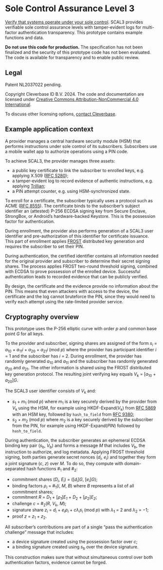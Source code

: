 # Sole Control Assurance Level 3

[Verify that systems operate under your sole control](https://github.com/cleverbase/scal3).
SCAL3 provides verifiable sole control assurance levels with tamper-evident
logs for multi-factor authentication transparency. This prototype contains
example functions and data.

<div class="warning">
<strong>Do not use this code for production.</strong>
The specification has not been finalized and the security of this prototype
code has not been evaluated.
The code is available for transparency and to enable public review.
</div>

## Legal

Patent NL2037022 pending.

Copyright Cleverbase ID B.V. 2024. The code and documentation are licensed under
[Creative Commons Attribution-NonCommercial 4.0 International](https://creativecommons.org/licenses/by-nc/4.0/).

To discuss other licensing options,
[contact Cleverbase](mailto:sander.dijkhuis@cleverbase.com).

## Example application context

A provider manages a central hardware security module (HSM) that performs
instructions under sole control of its subscribers. Subscribers use a mobile
wallet app to authorize operations using a PIN code.

To achieve SCAL3, the provider manages three assets:

- a public key certificate to link the subscriber to enrolled keys, e.g.
  applying X.509 ([RFC 5280](https://www.rfc-editor.org/rfc/rfc5280));
- a tamper-evident log to record evidence of authentic instructions, e.g.
  applying [Trillian](https://transparency.dev/);
- a PIN attempt counter, e.g. using HSM-synchronized state.

To enroll for a certificate, the subscriber typically uses a protocol such as
ACME ([RFC 8555](https://www.rfc-editor.org/rfc/rfc8555)). The
certificate binds to the subscriber’s subject identifier an (attested) P-256
ECDSA signing key from Secure Enclave, StrongBox, or Android’s hardware-backed
Keystore. This is the possession factor for authentication.

During enrollment, the provider also performs generation of a SCAL3 user
identifier and pre-authorization of this identifier for certificate issuance.
This part of enrollment applies [FROST](https://eprint.iacr.org/2020/852)
distributed key generation and requires the subscriber to set their PIN.

During authentication, the certified identifier contains all information needed
for the original provider and subscriber to determine their secret signing
shares. The process applies FROST two-round threshold signing, combined with
ECDSA to prove possession of the enrolled device. Successful authentication
leads to recorded evidence that can be publicly verified.

By design, the certificate and the evidence provide no information about the
PIN.  This means that even attackers with access to the device, the certificate
and  the log cannot bruteforce the PIN, since they would need to verify each
attempt using the rate-limited provider service.

## Cryptography overview

This prototype uses the P-256 elliptic curve with order <i>p</i> and common base
point <i>G</i> for all keys.

To the provider and subscriber, signing shares are assigned of the form
<i>s</i><sub><i>i</i></sub> =
  <i>a</i><sub>10</sub> +
  <i>a</i><sub>11</sub><i>i</i> +
  <i>a</i><sub>20</sub> +
  <i>a</i><sub>21</sub><i>i</i>
  (mod <i>p</i>)
where the provider has participant identifier <i>i</i> = 1
and the subscriber has <i>i</i> = 2.
During enrollment, the provider has randomly generated <i>a</i><sub>10</sub>
and <i>a</i><sub>11</sub> and the subscriber has randomly generated
<i>a</i><sub>20</sub> and <i>a</i><sub>21</sub>.
The other information is shared using the FROST distributed key generation
protocol.
The resulting joint verifying key equals
<i>V</i><sub>k</sub> = [<i>a</i><sub>10</sub> + <i>a</i><sub>20</sub>]<i>G</i>.

The SCAL3 user identifier consists of <i>V</i><sub>k</sub> and:

- <i>s</i><sub>1</sub> + <i>m</i><sub>1</sub> (mod <i>p</i>)
  where <i>m</i><sub>1</sub> is a key securely derived by the provider from
  <i>V</i><sub>k</sub> using the HSM, for example using
  HKDF-Expand(<i>V</i><sub>k</sub>) from
  [RFC 5869](https://www.rfc-editor.org/rfc/rfc5869) with an HSM key, 
  followed by `hash_to_field` from
  [RFC 9380](https://www.rfc-editor.org/rfc/rfc9380);
- <i>s</i><sub>2</sub> + <i>m</i><sub>2</sub> (mod <i>p</i>)
  where <i>m</i><sub>2</sub> is a key securely derived by the subscriber from
  the PIN, for example using HKDF-Expand(<i>PIN</i>) followed by
  `hash_to_field`.

During authentication, the subscriber generates an ephemeral ECDSA binding key
pair
(<i>s</i><sub>b</sub>, <i>V</i><sub>b</sub>)
and forms a message <i>M</i> that includes <i>V</i><sub>b</sub>,
the instruction to authorize, and log metadata.
Applying FROST threshold signing, both parties generate secret nonces
(<i>d</i><sub><i>i</i></sub>, <i>e</i><sub><i>i</i></sub>)
and together they form a joint signature
(<i>c</i>, <i>z</i>) over <i>M</i>. To do so, they compute with domain-separated
hash functions #<sub>1</sub> and #<sub>2</sub>:

- commitment shares
  (<i>D</i><sub><i>i</i></sub>, <i>E</i><sub><i>i</i></sub>) =
  ([<i>d</i><sub><i>i</i></sub>]<i>G</i>, [<i>e</i><sub><i>i</i></sub>]<i>G</i>);
- binding factors
  <i>ρ</i><sub><i>i</i></sub> = #<sub>1</sub>(<i>i</i>, <i>M</i>, <i>B</i>)
  where <i>B</i> represents a list of all commitment shares;
- commitment
  <i>R</i> =
    <i>D</i><sub>1</sub> +
    [<i>ρ</i><sub><i>1</i></sub>]<i>E</i><sub><i>1</i></sub> +
    <i>D</i><sub>2</sub> +
    [<i>ρ</i><sub><i>2</i></sub>]<i>E</i><sub><i>2</i></sub>;
- challenge <i>c</i> = #<sub>2</sub>(<i>R</i>, <i>V</i><sub>k</sub>, <i>M</i>);
- signature share
  <i>z</i><sub><i>i</i></sub> =
    <i>d</i><sub><i>i</i></sub> +
    <i>e</i><sub><i>i</i></sub><i>ρ</i><sub><i>i</i></sub> +
    <i>c</i><i>λ</i><sub><i>i</i></sub><i>s</i><sub><i>i</i></sub>
    (mod <i>p</i>)
  with <i>λ</i><sub>1</sub> = 2 and <i>λ</i><sub>2</sub> = −1;
- proof
  <i>z</i> = <i>z</i><sub>1</sub> + <i>z</i><sub>2</sub>.

All subscriber’s contributions are part of a single “pass the authentication
challenge” message that includes:

- a device signature created using the possession factor over <i>c</i>;
- a binding signature created using <i>s</i><sub>b</sub> over the device 
  signature. 

This construction makes sure that without simultaneous control over both
authentication factors, evidence cannot be forged.
